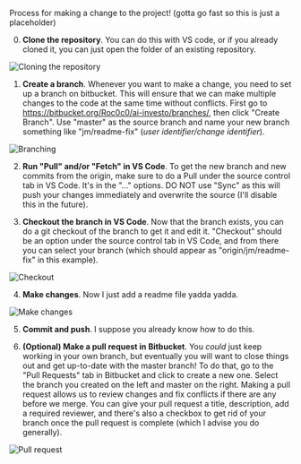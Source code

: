 Process for making a change to the project! (gotta go fast so this is just a placeholder)

0. **Clone the repository**. You can do this with VS code, or if you already cloned it, you can just open the folder of an existing repository.

![Cloning the repository](https://i.imgur.com/s61Cdtj.png)

1. **Create a branch**. Whenever you want to make a change, you need to set up a branch on bitbucket. This will ensure that we can make multiple changes to the code at the same time without conflicts. First go to https://bitbucket.org/Roc0c0/ai-investo/branches/, then click "Create Branch". Use "master" as the source branch and name your new branch something like "jm/readme-fix" (*user identifier/change identifier*).

![Branching](https://i.imgur.com/Zhx1VbB.png)

2. **Run "Pull" and/or "Fetch" in VS Code**. To get the new branch and new commits from the origin, make sure to do a Pull under the source control tab in VS Code. It's in the "..." options. DO NOT use "Sync" as this will push your changes immediately and overwrite the source (I'll disable this in the future).

3. **Checkout the branch in VS Code**. Now that the branch exists, you can do a git checkout of the branch to get it and edit it. "Checkout" should be an option under the source control tab in VS Code, and from there you can select your branch (which should appear as "origin/jm/readme-fix" in this example).

![Checkout](https://i.imgur.com/G4gBsJR.png)

4. **Make changes**. Now I just add a readme file yadda yadda.

![Make changes](https://i.imgur.com/mU6BN5P.png)

5. **Commit and push**. I suppose you already know how to do this.

6. **(Optional) Make a pull request in Bitbucket**. You *could* just keep working in your own branch, but eventually you will want to close things out and get up-to-date with the master branch! To do that, go to the "Pull Requests" tab in Bitbucket and click to create a new one. Select the branch you created on the left and master on the right. Making a pull request allows us to review changes and fix conflicts if there are any before we merge. You can give your pull request a title, description, add a required reviewer, and there's also a checkbox to get rid of your branch once the pull request is complete (which I advise you do generally).

![Pull request](https://i.imgur.com/kdJTrwX.png)
